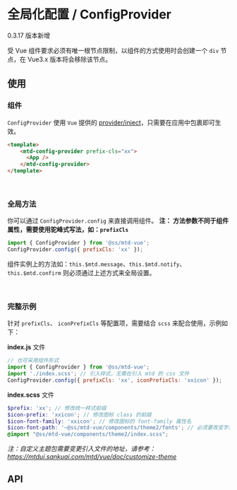 # 全局化配置 / ConfigProvider
0.3.17 版本新增
<div class="doc-warning">
受 Vue 组件要求必须有唯一根节点限制，以组件的方式使用时会创建一个 <code>div</code> 节点，在 Vue3.x 版本将会移除该节点。
</div>

## 使用
### 组件
`ConfigProvider` 使用 `Vue` 提供的 [provider/inject](https://cn.vuejs.org/v2/api/#provide-inject)，只需要在应用中包裹即可生效。
```html
<template>
    <mtd-config-provider prefix-cls="xx">
      <App />
    </mtd-config-provider>
</template>
```
<br>

### 全局方法
你可以通过 `ConfigProvider.config` 来直接调用组件。
**注： 方法参数不同于组件属性，需要使用驼峰式写法，如：`prefixCls`**
```js
import { ConfigProvider } from '@ss/mtd-vue';
ConfigProvider.config({ prefixCls: 'xx' });
```
组件实例上的方法如：`this.$mtd.message`、`this.$mtd.notify`、`this.$mtd.confirm` 则必须通过上述方式来全局设置。

<br>

### 完整示例
针对 `prefixCls`、 `iconPrefixCls` 等配置项，需要结合 `scss` 来配合使用，示例如下：

**index.js** 文件
```js
// 也可采用组件形式
import { ConfigProvider } from '@ss/mtd-vue';
import './index.scss'; // 引入样式，无需在引入 mtd 的 css 文件
ConfigProvider.config({ prefixCls: 'xx', iconPrefixCls: 'xxicon' });
```
**index.scss** 文件
```scss
$prefix: 'xx'; // 修改统一样式前缀
$icon-prefix: 'xxicon'; // 修改图标 class 的前缀
$icon-font-family: 'xxicon'; // 修改图标的 font-family 属性名
$icon-font-path: '~@ss/mtd-vue/components/theme2/fonts'; // 必须要改变字体路径
@import "@ss/mtd-vue/components/theme2/index.scss";
```
*注：自定义主题包需要变更引入文件的地址，请参考：https://mtdui.sankuai.com/mtd/vue/doc/customize-theme*
## API
<api-doc :doc="require('./api.json')"></api-doc>
